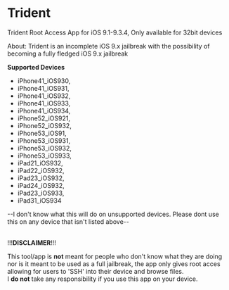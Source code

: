 # Trident
Trident Root Access App for iOS 9.1-9.3.4, Only available for 32bit devices

About:
Trident is an incomplete iOS 9.x jailbreak with the possibility of becoming a fully fledged iOS 9.x jailbreak

<b>Supported Devices</b><br >
- iPhone41_iOS930,<br >
- iPhone41_iOS931,<br >
- iPhone41_iOS932,<br >
- iPhone41_iOS933,<br >
- iPhone41_iOS934,<br >
- iPhone52_iOS921,<br >
- iPhone52_iOS932,<br >
- iPhone53_iOS91,<br >
- iPhone53_iOS931,<br>
- iPhone53_iOS932,<br >
- iPhone53_iOS933,<br >
- iPad21_iOS932,<br >
- iPad22_iOS932,<br >
- iPad23_iOS932,<br >
- iPad24_iOS932,<br >
- iPad23_iOS933,<br >
- iPad31_iOS934

--I don't know what this will do on unsupported devices. Please dont use this on any device that isn't listed above--

<br >
!!!<b>DISCLAIMER</b>!!!

This tool/app is <b>not</b> meant for people who don't know what they are doing nor is it meant to be used as a full jailbreak,
the app only gives root acces allowing for users to 'SSH' into their device and browse files.
<br >I <b>do not</b> take any responsibility if you use this app on your device.
